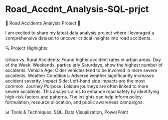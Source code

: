 # Road_Accdnt_Analysis-SQL-prjct

🚦 Road Accidents Analysis Project 🚦

I am excited to share my latest data analysis project where I leveraged a comprehensive dataset to uncover critical insights into road accidents.

🔍 Project Highlights:

Urban vs. Rural Accidents: Found higher accident rates in urban areas.
Day of the Week: Weekends, particularly Saturdays, show the highest number of accidents.
Vehicle Age: Older vehicles tend to be involved in more severe accidents.
Weather Conditions: Adverse weather significantly increases accident severity.
Impact Side: Left-hand side impacts are the most common.
Journey Purpose: Leisure journeys are often linked to more severe accidents.
This analysis aims to enhance road safety by identifying high-risk factors and patterns. The insights can help inform policy formulation, resource allocation, and public awareness campaigns.

📊 Tools & Techniques: SQL, Data Visualization, PowerPoint
